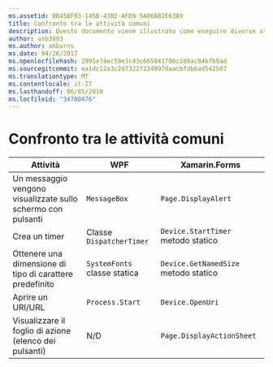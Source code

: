 ```yaml
---
ms.assetid: 0B45BF03-145B-43B2-AFD9-5A0EAB1E63A9
title: Confronto tra le attività comuni
description: Questo documento viene illustrato come eseguire diverse attività comuni in WPF e xamarin. Forms. Analizza i pulsanti, timer, le dimensioni dei caratteri, apertura di un URI e la visualizzazione di un foglio di azione.
author: asb3993
ms.author: amburns
ms.date: 04/26/2017
ms.openlocfilehash: 2991e74ec59e3c43c665941706c2d9ac94bfb9ad
ms.sourcegitcommit: ea1dc12a3c2d7322f234997daacbfdb6ad542507
ms.translationtype: MT
ms.contentlocale: it-IT
ms.lasthandoff: 06/05/2018
ms.locfileid: "34780476"
---
```

# <a name="common-tasks-comparison"></a>Confronto tra le attività comuni

| Attività | WPF | Xamarin.Forms |
|--- |--- |--- |
|Un messaggio vengono visualizzate sullo schermo con pulsanti|`MessageBox`|`Page.DisplayAlert`|
|Crea un timer|Classe `DispatcherTimer`|`Device.StartTimer` metodo statico|
|Ottenere una dimensione di tipo di carattere predefinito|`SystemFonts` classe statica|`Device.GetNamedSize` metodo statico|
|Aprire un URI/URL|`Process.Start`|`Device.OpenUri`|
|Visualizzare il foglio di azione (elenco dei pulsanti)|N/D|`Page.DisplayActionSheet`|
